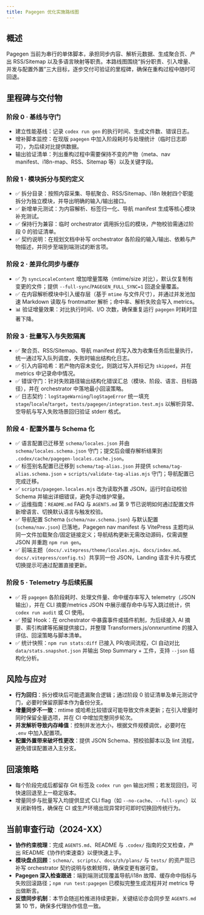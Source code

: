 ```yaml
---
title: Pagegen 优化实施路线图
---
```


## 概述

Pagegen 当前为串行的单体脚本，承担同步内容、解析元数据、生成聚合页、产出 RSS/Sitemap 以及多语言映射等职责。本路线图围绕“拆分职责、引入增量、并发与配置外置”三大目标，逐步交付可验证的里程碑，确保在重构过程中随时可回退。

## 里程碑与交付物

### 阶段 0 · 基线与守门

- 建立性能基线：记录 `codex run gen` 的执行时间、生成文件数、错误日志。
- 增补脚本监控：在现版 `pagegen` 中加入阶段耗时与处理统计（临时日志即可），为后续对比提供数据。
- 输出验证清单：列出重构过程中需要保持不变的产物（meta、nav manifest、i18n-map、RSS、Sitemap 等）以及关键字段。

### 阶段 1 · 模块拆分与契约定义

- ✅ 拆分目录：按照内容采集、导航聚合、RSS/Sitemap、i18n 映射四个职能拆分为独立模块，并导出明确的输入/输出接口。
- ✅ 新增单元测试：为内容解析、标签归一化、导航 manifest 生成等核心模块补充测试。
- ✅ 保持行为兼容：临时 orchestrator 调用拆分后的模块，产物校验需通过阶段 0 的验证清单。
- ✅ 契约说明：在规划文档中补写 orchestrator 各阶段的输入/输出、依赖与产物描述，并同步至端到端测试的断言项。

### 阶段 2 · 差异化同步与缓存

- ✅ 为 `syncLocaleContent` 增加增量策略（mtime/size 对比），默认仅复制有变更的文件；提供 `--full-sync`/`PAGEGEN_FULL_SYNC=1` 回退全量覆盖。
- ✅ 在内容解析模块中引入缓存层（基于 `mtime` 与文件尺寸），并通过并发池加速 Markdown 读取与 frontmatter 解析；命中率、解析失败会写入 metrics。
- 📊 验证增量效果：对比执行时间、I/O 次数，确保重复运行 `pagegen` 时耗时显著下降。

### 阶段 3 · 批量写入与失败隔离

- ✅ 聚合页、RSS/Sitemap、导航 manifest 的写入改为收集任务后批量执行，统一通过写入队列调度，失败时输出结构化日志。
- ✅ 引入内容哈希：若产物内容未变化，则跳过写入并标记为 `skipped`，并在 metrics 中记录命中情况。
- ✅ 错误守门：针对失败路径输出结构化错误汇总（模块、阶段、语言、目标路径），并在 orchestrator 中落地最小回滚策略。
- ✅ 日志契约：`logStageWarning`/`logStageError` 统一填充 `stage`/`locale`/`target`，`tests/pagegen/integration.test.mjs` 以解析异常、空导航与写入失败场景回归验证 stderr 格式。

### 阶段 4 · 配置外置与 Schema 化

- ✅ 语言配置已迁移至 `schema/locales.json` 并由 `schema/locales.schema.json` 守门；提交后会缓存解析结果到 `.codex/cache/pagegen-locales.cache.json`。
- ✅ 标签别名配置已迁移到 `schema/tag-alias.json` 并提供 `schema/tag-alias.schema.json` + `scripts/validate-tag-alias.mjs` 守门；导航配置已完成迁移。
- ✅ `scripts/pagegen.locales.mjs` 改为读取外置 JSON，运行时自动校验 Schema 并输出详细错误，避免手动维护常量。
- ✅ 运维指南：`README.md` FAQ 与 `AGENTS.md` 第 9 节已说明如何通过配置文件新增语言、切换默认语言与触发校验。
- ✅ 导航配置 Schema (`schema/nav.schema.json`) 与默认配置 (`schema/nav.json`) 已落地，Pagegen nav manifest 与 VitePress 主题均从同一文件加载聚合/固定链接定义；导航结构更新无需改动源码，仅需调整 JSON 并重跑 `npm run gen`。
- ✅ 前端主题（`docs/.vitepress/theme/locales.mjs`、`docs/index.md`、`docs/.vitepress/config.ts`）共享同一份 JSON，Landing 语言卡片与模式切换提示可通过配置直接更新。

### 阶段 5 · Telemetry 与后续拓展

- ✅ 将 `pagegen` 各阶段耗时、处理文件量、命中缓存率写入 telemetry（JSON 输出），并在 CLI 摘要/metrics JSON 中展示缓存命中与写入跳过统计，供 `codex run audit` 或 CI 使用。
- ✅ 预留 Hook：在 orchestrator 中暴露事件或插件机制，为后续接入 AI 摘要、索引构建等拓展提供接口，并整理 Transformers.js/onnxruntime 的接入评估、回滚策略与脚本清单。
- ✅ 统计快照：`npm run stats:diff` 已接入 PR/夜间流程，CI 自动对比 `data/stats.snapshot.json` 并输出 Step Summary + 工件，支持 `--json` 结构化分析。

## 风险与应对

- **行为回归**：拆分模块后可能遗漏聚合逻辑；通过阶段 0 验证清单及单元测试守门，必要时保留原脚本作为备份分支。
- **增量同步不一致**：mtime 或哈希比较错误可能导致文件未更新；在引入增量时同时保留全量选项，并在 CI 中增加完整同步轮次。
- **并发解析导致内存峰值**：控制并发池大小，根据文件规模调优，必要时在 `.env` 中加入配置项。
- **配置外置带来破坏性更改**：提供 JSON Schema、预校验脚本以及 lint 流程，避免错误配置进入主分支。

## 回滚策略

- 每个阶段完成后都留存 Git 标签及 `codex run gen` 输出对照；若发现回归，可快速回退至上一稳定版本。
- 增量同步与批量写入均提供显式 CLI flag（如 `--no-cache`、`--full-sync`）以关闭新特性，确保在 CI 或生产环境出现异常时可即时切换回传统行为。

## 当前审查行动（2024-XX）

- **协作约束梳理**：完成 `AGENTS.md`、README 与 `.codex/` 指南的交叉检查，产出 README《协作约束速查》以便快速上手。
- **模块盘点回顾**：`schema/`、`scripts/`、`docs/zh/plans/` 与 `tests/` 的资产现已补写 orchestrator 契约说明与依赖矩阵，确保变更有据可查。
- **Pagegen 深入检查跟进**：端到端测试现覆盖导航/i18n 故障、缓存命中指标与失败回滚路径；`npm run test:pagegen` 已模拟完整生成流程并对 metrics 导出做断言。
- **反馈同步机制**：本节会随巡检推进持续更新，关键结论亦会同步至 `AGENTS.md` 第 10 节，确保多代理协作信息一致。
